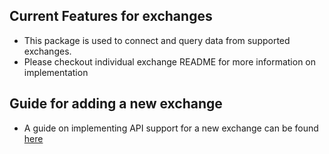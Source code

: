 ## Current Features for exchanges

+ This package is used to connect and query data from supported exchanges.
+ Please checkout individual exchange README for more information on
implementation

## Guide for adding a new exchange

+ A guide on implementing API support for a new exchange can be found [here](../docs/ADD_NEW_EXCHANGE.md)
